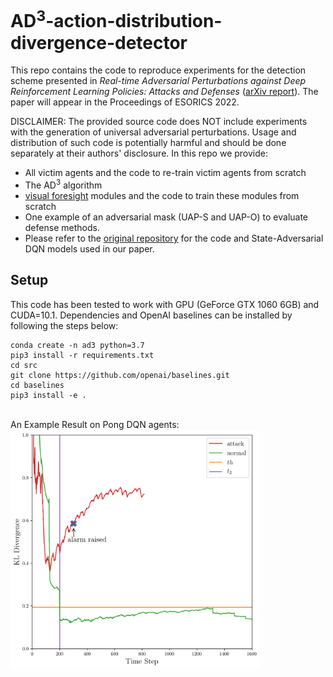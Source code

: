 # AD<sup>3</sup>-action-distribution-divergence-detector

This repo contains the code to reproduce experiments for the detection scheme presented in *Real-time Adversarial Perturbations against Deep Reinforcement Learning Policies: Attacks and Defenses* ([arXiv report](https://arxiv.org/abs/2106.08746)). The paper will appear in the Proceedings of ESORICS 2022.

DISCLAIMER: The provided source code does NOT include experiments with the generation of universal adversarial perturbations. Usage and distribution of such code is potentially harmful and should be done separately at their authors' disclosure. In this repo we provide:

* All victim agents and the code to re-train victim agents from scratch
* The AD<sup>3</sup> algorithm 
* [visual foresight](https://arxiv.org/abs/1702.02284) modules and the code to train these modules from scratch
* One example of an adversarial mask (UAP-S and UAP-O) to evaluate defense methods.
* Please refer to the [original repository](https://github.com/chenhongge/SA_DQN) for the code and State-Adversarial DQN models used in our paper. 

## Setup
This code has been tested to work with GPU (GeForce GTX 1060 6GB) and CUDA=10.1. Dependencies and OpenAI baselines can be installed by following the steps below:
```
conda create -n ad3 python=3.7
pip3 install -r requirements.txt
cd src
git clone https://github.com/openai/baselines.git
cd baselines
pip3 install -e .
```

<br />An Example Result on Pong DQN agents:<br />
<img src="images/Pong_plot.png" width="400">
